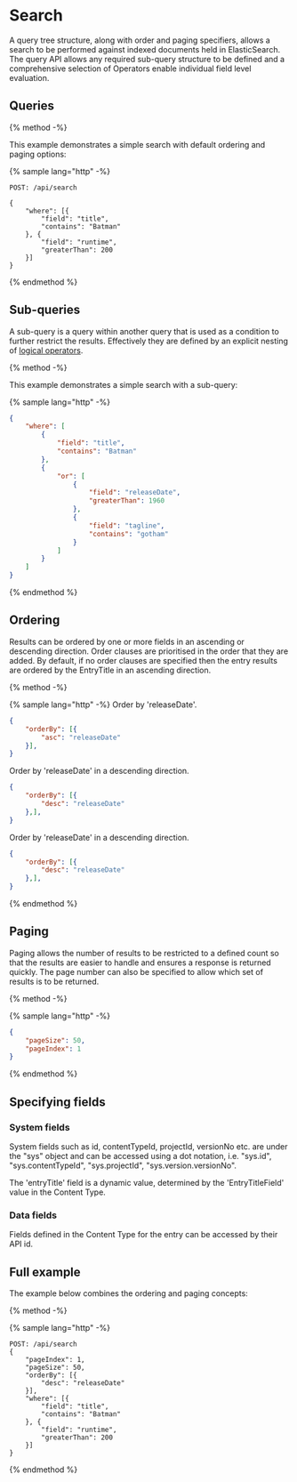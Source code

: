 # Search

A query tree structure, along with order and paging specifiers, allows a search to be performed against indexed documents held in ElasticSearch. The query API allows any required sub-query structure to be defined and a comprehensive selection of Operators enable individual field level evaluation.

## Queries

{% method -%}

This example demonstrates a simple search with default ordering and paging options:

{% sample lang="http" -%}
```http
POST: /api/search

{
    "where": [{
        "field": "title",
        "contains": "Batman"
    }, {
        "field": "runtime",
        "greaterThan": 200
    }]
}
```

{% endmethod %}

## Sub-queries

A sub-query is a query within another query that is used as a condition to further restrict the results. Effectively they are defined by an explicit nesting of [logical operators](/common/query-api/query-operators.md#logical-operators).

{% method -%}

This example demonstrates a simple search with a sub-query:

{% sample lang="http" -%}
```json
{
    "where": [
        {
            "field": "title",
            "contains": "Batman"
        },
        {
            "or": [
                {
                    "field": "releaseDate",
                    "greaterThan": 1960
                },
                {
                    "field": "tagline",
                    "contains": "gotham"
                }
            ]
        }
    ]
}
```

{% endmethod %}

## Ordering

Results can be ordered by one or more fields in an ascending or descending direction. Order clauses are prioritised in the order that they are added. By default, if no order clauses are specified then the entry results are ordered by the EntryTitle in an ascending direction.

{% method -%}

{% sample lang="http" -%}
Order by 'releaseDate'.

```json
{
    "orderBy": [{
        "asc": "releaseDate"
    }],
}
```

Order by 'releaseDate' in a descending direction.

```json
{
    "orderBy": [{
        "desc": "releaseDate"
    },],
}
```

Order by 'releaseDate' in a descending direction.

```json
{
    "orderBy": [{
        "desc": "releaseDate"
    },],
}
```

{% endmethod %}

## Paging

Paging allows the number of results to be restricted to a defined count so that the results are easier to handle and ensures a response is returned quickly. The page number can also be specified to allow which set of results is to be returned.

{% method -%}

{% sample lang="http" -%}

```json
{
    "pageSize": 50,
    "pageIndex": 1
}
```

{% endmethod %}


## Specifying fields

### System fields

System fields such as id, contentTypeId, projectId, versionNo etc. are under the "sys" object and can be accessed using a dot notation, i.e. "sys.id", "sys.contentTypeId", "sys.projectId", "sys.version.versionNo". 

The 'entryTitle' field is a dynamic value, determined by the 'EntryTitleField' value in the Content Type.

### Data fields

Fields defined in the Content Type for the entry can be accessed by their API id.

## Full example

The example below combines the ordering and paging concepts:

{% method -%}

{% sample lang="http" -%}
```http
POST: /api/search
{
    "pageIndex": 1,
    "pageSize": 50,
    "orderBy": [{
        "desc": "releaseDate"
    }],
    "where": [{
        "field": "title",
        "contains": "Batman"
    }, {
        "field": "runtime",
        "greaterThan": 200
    }]
}
```

{% endmethod %}
